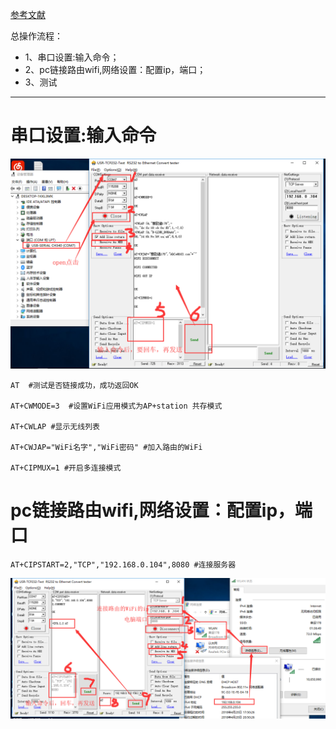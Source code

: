 [参考文献](https://jingyan.baidu.com/article/c45ad29c346837051753e2e6.html)

总操作流程：
- 1、串口设置:输入命令；
- 2、pc链接路由wifi,网络设置：配置ip，端口；
- 3、测试

***
# 串口设置:输入命令
![](image/6-1.png)
```
AT  #测试是否链接成功，成功返回OK

AT+CWMODE=3  #设置WiFi应用模式为AP+station 共存模式

AT+CWLAP #显示无线列表

AT+CWJAP="WiFi名字","WiFi密码" #加入路由的WiFi

AT+CIPMUX=1 #开启多连接模式

```
# pc链接路由wifi,网络设置：配置ip，端口
```
AT+CIPSTART=2,"TCP","192.168.0.104",8080 #连接服务器
```
![](image/6-2.png)


